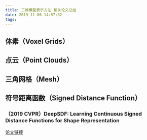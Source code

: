 ```yaml
---
title: 三维模型表示方法 相关论文总结
date: 2019-11-06 14:57:32
tags:
---
```


## 体素（Voxel Grids）

## 点云（Point Clouds）

## 三角网格（Mesh）

## 符号距离函数（Signed Distance Function）

### （2019 CVPR）DeepSDF: Learning Continuous Signed Distance Functions for Shape Representation

[论文链接]()